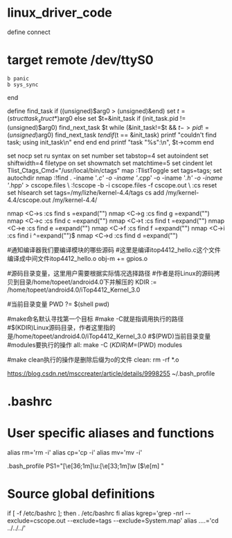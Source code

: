 # linux_driver_code
define connect
#   target remote /dev/ttyS0
    b panic
    b sys_sync
end

define find_task
    if ((unsigned)$arg0 > (unsigned)&end)
        set $t=(struct task_struct *)$arg0
    else
        set $t=&init_task
        if (init_task.pid != (unsigned)$arg0)
            find_next_task $t
            while (&init_task!=$t && $t->pid != (unsigned)$arg0)
                find_next_task $t
            end
            if ($t == &init_task)
                printf "couldn't find task; using init_task\n"
            end
        end
    end
    printf "task \"%s\":\n", $t->comm
end

set nocp
set ru
syntax on
set number
set tabstop=4
set autoindent
set shiftwidth=4
filetype on
set showmatch
set matchtime=5
set cindent
let Tlist_Ctags_Cmd="/usr/local/bin/ctags"
map <F1> <Esc>:TlistToggle<Cr>
set tags=tags;
set autochdir
nmap <F5> :!find . -iname '*.c' -o -iname '*.cpp' -o -iname '*.h' -o -iname '*.hpp' > cscope.files<CR>
                        \ :!cscope -b -i cscope.files -f cscope.out<CR>
                                                \ :cs reset<CR>
set hlsearch
set tags=/my/lizhe/kernel-4.4/tags
cs add /my/kernel-4.4/cscope.out /my/kernel-4.4/

nmap <C-\>s :cs find s <C-R>=expand("<cword>")<CR><CR>
nmap <C-\>g :cs find g <C-R>=expand("<cword>")<CR><CR>
nmap <C-\>c :cs find c <C-R>=expand("<cword>")<CR><CR>
nmap <C-\>t :cs find t <C-R>=expand("<cword>")<CR><CR>
nmap <C-\>e :cs find e <C-R>=expand("<cword>")<CR><CR>
nmap <C-\>f :cs find f <C-R>=expand("<cfile>")<CR><CR>
nmap <C-\>i :cs find i ^<C-R>=expand("<cfile>")<CR>$<CR>
nmap <C-\>d :cs find d <C-R>=expand("<cword>")<CR><CR>
    
    
#通知编译器我们要编译模块的哪些源码
#这里是编译itop4412_hello.c这个文件编译成中间文件itop4412_hello.o
obj-m += gpios.o 

#源码目录变量，这里用户需要根据实际情况选择路径
#作者是将Linux的源码拷贝到目录/home/topeet/android4.0下并解压的
KDIR := /home/topeet/android4.0/iTop4412_Kernel_3.0

#当前目录变量
PWD ?= $(shell pwd)

#make命名默认寻找第一个目标
#make -C就是指调用执行的路径
#$(KDIR)Linux源码目录，作者这里指的是/home/topeet/android4.0/iTop4412_Kernel_3.0
#$(PWD)当前目录变量
#modules要执行的操作
all:
    make -C $(KDIR) M=$(PWD) modules
        
#make clean执行的操作是删除后缀为o的文件
clean:
    rm -rf *.o


https://blog.csdn.net/msccreater/article/details/9998255
~/.bash_profile
# .bashrc

# User specific aliases and functions

alias rm='rm -i'
alias cp='cp -i'
alias mv='mv -i'

.bash_profile
PS1="\[\e[36;1m\]\u:\[\e[33;1m\]\w \[\$\e[m\] "

# Source global definitions
if [ -f /etc/bashrc ]; then
    . /etc/bashrc
fi
alias kgrep='grep -nrI --exclude=cscope.out --exclude=tags --exclude=System.map'
alias ....='cd ../../../'
